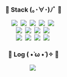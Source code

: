 <h3 align="center">🔨 Stack (｡･∀･)ﾉﾞ 🔨</h3>
<p align="center">
  <img src="https://img.shields.io/badge/C++-00599C?style=flat-square&logo=C%2B%2B&logoColor=white"/></a>&nbsp 
  <img src="https://img.shields.io/badge/Java-007396?style=flat-square&logo=Java&logoColor=white"/></a>&nbsp
  <img src="https://img.shields.io/badge/Python-3766AB?style=flat-square&logo=Python&logoColor=white"/></a>&nbsp 
  <img src="https://img.shields.io/badge/html5-E34F26?style=flat-square&logo=html5&logoColor=white"></a>&nbsp 
  <img src="https://img.shields.io/badge/css-1572B6?style=flat-square&logo=css3&logoColor=white"></a>&nbsp  
  <br>
  <img src="https://img.shields.io/badge/Javascript-ffb13b?style=flat-square&logo=javascript&logoColor=white"/></a>&nbsp 
  <img src="https://img.shields.io/badge/React-61DAFB?style=flat-square&logo=react&logoColor=black"></a>&nbsp  
  <img src="https://img.shields.io/badge/React Query-FF4154?style=flat-square&logo=typescript&logoColor=black"></a>&nbsp  
  <img src="https://img.shields.io/badge/Typescript-3178C6?style=flat-square&logo=typescript&logoColor=black"></a>&nbsp  
  
  <br>
  <img src="https://img.shields.io/badge/Mysql-E6B91E?style=flat-square&logo=MySql&logoColor=white"/></a>&nbsp 
  <img src="https://img.shields.io/badge/Git-F05032?style=flat-square&logo=git&logoColor=white"></a>&nbsp 
  <img src="https://img.shields.io/badge/GitHub-181717?style=flat-square&logo=github&logoColor=white"></a>&nbsp 
  <img src="https://img.shields.io/badge/Figma-F24E1E?style=flat-square&logo=figma&logoColor=white"></a>&nbsp 
</p>

<h3 align="center"> 📌 Log ( •̀ ω •́ )✧ 📌</h3>
<p align="center">
  <a href="https://portfolio0421.tistory.com"><img src="https://img.shields.io/badge/Tistory-000000?style=flat-square&logo=Tistory&logoColor=white&link=https://portfolio0421.tistory.com"/></a>&nbsp
</p>
